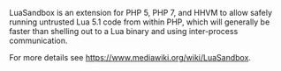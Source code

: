 LuaSandbox is an extension for PHP 5, PHP 7, and HHVM to allow safely
running untrusted Lua 5.1 code from within PHP, which will generally
be faster than shelling out to a Lua binary and using inter-process
communication.

For more details see <https://www.mediawiki.org/wiki/LuaSandbox>.
